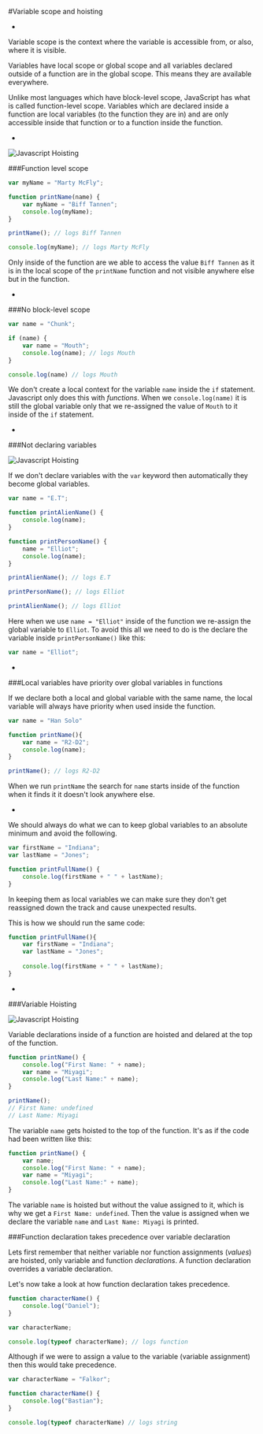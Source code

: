 #Variable scope and hoisting

-

Variable scope is the context where the variable is accessible from, or also, where it is visible.  

Variables have local scope or global scope and all variables declared outside of a function are in the global scope. This means they are available everywhere.

Unlike most languages which have block-level scope, JavaScript has what is called function-level scope. Variables which are declared inside a function are local variables (to the function they are in) and are only accessible inside that function or to a function inside the function. 

-

![Javascript Hoisting](http://captivatedev.com/wp-content/uploads/2011/04/VariableScope_thumb1.jpg)

###Function level scope

```javascript
var myName = "Marty McFly";

function printName(name) {
	var myName = "Biff Tannen";
	console.log(myName);
}

printName(); // logs Biff Tannen

console.log(myName); // logs Marty McFly
```

Only inside of the function are we able to access the value `Biff Tannen` as it is in the local scope of the `printName` function and not visible anywhere else but in the function. 

-

###No block-level scope

```javascript
var name = "Chunk";

if (name) {
	var name = "Mouth";
	console.log(name); // logs Mouth
}

console.log(name) // logs Mouth
```

We don't create a local context for the variable `name` inside the `if` statement. Javascript only does this with _functions_. When we `console.log(name)` it is still the global variable only that we re-assigned the value of `Mouth` to it inside of the `if` statement. 

-

###Not declaring variables

![Javascript Hoisting](https://encrypted-tbn3.gstatic.com/images?q=tbn:ANd9GcS4RTdLDeAdSU3zqbT8LoCm2dYPCqIZzxmlKCSePWursKYl-sh-)

If we don't declare variables with the `var` keyword then automatically they become global variables. 

```javascript
var name = "E.T";

function printAlienName() {
	console.log(name);	
}

function printPersonName() {
	name = "Elliot";
	console.log(name);
}

printAlienName(); // logs E.T

printPersonName(); // logs Elliot

printAlienName(); // logs Elliot
```
Here when we use `name = "Elliot"` inside of the function we re-assign the global variable to `Elliot`. To avoid this all we need to do is the declare the variable inside `printPersonName()` like this:

```javascript
var name = "Elliot";
```

-

###Local variables have priority over global variables in functions

If we declare both a local and global variable with the same name, the local variable will always have priority when used inside the function. 

```javascript
var name = "Han Solo"

function printName(){
	var name = "R2-D2";
	console.log(name);
}

printName(); // logs R2-D2
```

When we run `printName` the search for `name` starts inside of the function when it finds it it doesn't look anywhere else.

-

We should always do what we can to keep global variables to an absolute minimum and avoid the following.

```javascript
var firstName = "Indiana";
var lastName = "Jones";

function printFullName() {
	console.log(firstName + " " + lastName);
}
```

In keeping them as local variables we can make sure they don't get reassigned down the track and cause unexpected results.

This is how we should run the same code:

```javascript 
function printFullName(){
	var firstName = "Indiana";
	var lastName = "Jones";
	
	console.log(firstName + " " + lastName);
}
```
-

###Variable Hoisting

![Javascript Hoisting](http://www.codingtutes.com/wp-content/uploads/2016/03/1456827053_maxresdefault-205x130.jpg)

Variable declarations inside of a function are hoisted and delared at the top of the function.

```javascript
function printName() {
	console.log("First Name: " + name);
	var name = "Miyagi";
	console.log("Last Name:" + name);
}

printName();
// First Name: undefined
// Last Name: Miyagi 
```

The variable `name` gets hoisted to the top of the function. It's as if the code had been written like this:

```javascript
function printName() {
	var name;
	console.log("First Name: " + name);
	var name = "Miyagi";
	console.log("Last Name:" + name);
}
```

The variable `name` is hoisted but without the value assigned to it, which is why we get a `First Name: undefined`. Then the value is assigned when we declare the variable `name` and `Last Name: Miyagi` is printed.

###Function declaration takes precedence over variable declaration

Lets first remember that neither variable nor function assignments (_values_) are hoisted, only variable and function _declarations_. A function declaration overrides a variable declaration. 

Let's now take a look at how function declaration takes precedence. 

```javascript
function characterName() {
	console.log("Daniel");
}

var characterName;

console.log(typeof characterName); // logs function
```

Although if we were to assign a value to the variable (variable assignment) then this would take precedence.

```javascript
var characterName = "Falkor";

function characterName() {
	console.log("Bastian");
}

console.log(typeof characterName) // logs string
```